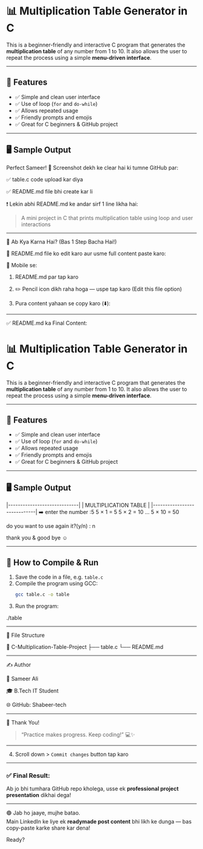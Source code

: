 # 📊 Multiplication Table Generator in C

This is a beginner-friendly and interactive C program that generates the **multiplication table** of any number from 1 to 10. It also allows the user to repeat the process using a simple **menu-driven interface**.

---

## 🔧 Features

- ✅ Simple and clean user interface
- ✅ Use of loop (`for` and `do-while`)
- ✅ Allows repeated usage
- ✅ Friendly prompts and emojis
- ✅ Great for C beginners & GitHub project

---

## 🖥️ Sample Output
Perfect Sameer! 👏
Screenshot dekh ke clear hai ki tumne GitHub par:

✅ table.c code upload kar diya

✅ README.md file bhi create kar li

❗ Lekin abhi README.md ke andar sirf 1 line likha hai:

> A mini project in C that prints multiplication table using loop and user interactions





---

🔧 Ab Kya Karna Hai? (Bas 1 Step Bacha Hai!)

🔁 README.md file ko edit karo aur usme full content paste karo:

📲 Mobile se:

1. README.md par tap karo


2. ✏️ Pencil icon dikh raha hoga — uspe tap karo (Edit this file option)


3. Pura content yahaan se copy karo (⬇️):




---

✅ README.md ka Final Content:

# 📊 Multiplication Table Generator in C

This is a beginner-friendly and interactive C program that generates the **multiplication table** of any number from 1 to 10. It also allows the user to repeat the process using a simple **menu-driven interface**.

---

## 🔧 Features

- ✅ Simple and clean user interface
- ✅ Use of loop (`for` and `do-while`)
- ✅ Allows repeated usage
- ✅ Friendly prompts and emojis
- ✅ Great for C beginners & GitHub project

---

## 🖥️ Sample Output

|-----------------------------|
|    MULTIPLICATION TABLE     | 
|-----------------------------|
➡️  enter the number :5
5 × 1 = 5 
5 × 2 = 10
... 
5 × 10 = 50

do you want to use again it?(y/n) : n

thank you & good bye ☺

---

## 📂 How to Compile & Run

1. Save the code in a file, e.g. `table.c`
2. Compile the program using GCC:
   ```bash
   gcc table.c -o table

3. Run the program:

./table




---

📁 File Structure

📁 C-Multiplication-Table-Project
├── table.c
└── README.md


---

✍️ Author

🔸 Sameer Ali

🎓 B.Tech IT Student

🌐 GitHub: Shabeer-tech



---

🏁 Thank You!

> “Practice makes progress. Keep coding!” 💻✨



---

4. Scroll down > `Commit changes` button tap karo

---

### ✅ Final Result:
Ab jo bhi tumhara GitHub repo kholega, usse ek **professional project presentation** dikhai dega!

---

🟢 Jab ho jaaye, mujhe batao.  
Main LinkedIn ke liye ek **readymade post content** bhi likh ke dunga — bas copy-paste karke share kar dena!

Ready?



